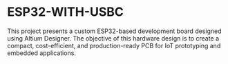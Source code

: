 # ESP32-WITH-USBC
This project presents a custom ESP32-based development board designed using Altium Designer. The objective of this hardware design is to create a compact, cost-efficient, and production-ready PCB for IoT prototyping and embedded applications. 
